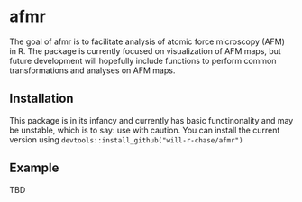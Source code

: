 
<!-- README.md is generated from README.Rmd. Please edit that file -->
afmr
====

The goal of afmr is to facilitate analysis of atomic force microscopy (AFM) in R. The package is currently focused on visualization of AFM maps, but future development will hopefully include functions to perform common transformations and analyses on AFM maps.

Installation
------------

This package is in its infancy and currently has basic functinonality and may be unstable, which is to say: use with caution. You can install the current version using `devtools::install_github("will-r-chase/afmr")`

Example
-------

TBD
